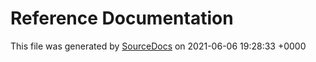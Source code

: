 # Reference Documentation

This file was generated by [SourceDocs](https://github.com/eneko/SourceDocs) on 2021-06-06 19:28:33 +0000